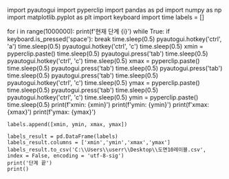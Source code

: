 import pyautogui
import pyperclip
import pandas as pd
import numpy as np
import matplotlib.pyplot as plt
import keyboard
import time
labels = []



for i in range(1000000):
    print(f'현재 단계 {i}')
    while True:
        if keyboard.is_pressed('space'):
            break
    time.sleep(0.5)
    pyautogui.hotkey('ctrl', 'a')
    time.sleep(0.5)
    pyautogui.hotkey('ctrl', 'c')
    time.sleep(0.5)
    xmin = pyperclip.paste()
    time.sleep(0.5)
    pyautogui.press('tab')
    time.sleep(0.5)
    pyautogui.hotkey('ctrl', 'c')
    time.sleep(0.5)
    xmax = pyperclip.paste()
    time.sleep(0.5)
    pyautogui.press('tab')
    time.sleep(0.5)
    pyautogui.press('tab')
    time.sleep(0.5)
    pyautogui.press('tab')
    time.sleep(0.5)
    pyautogui.hotkey('ctrl', 'c')
    time.sleep(0.5)
    ymax = pyperclip.paste()
    time.sleep(0.5)
    pyautogui.press('tab')
    time.sleep(0.5)
    pyautogui.hotkey('ctrl', 'c')
    time.sleep(0.5)
    ymin = pyperclip.paste()
    time.sleep(0.5)
    print(f'xmin: {xmin}')
    print(f'ymin: {ymin}')
    print(f'xmax: {xmax}')
    print(f'ymax: {ymax}')

    labels.append([xmin, ymin, xmax, ymax])

    labels_result = pd.DataFrame(labels)
    labels_result.columns = ['xmin','ymin','xmax','ymax']
    labels_result.to_csv('C:\\Users\\userr\\Desktop\\도면10레이블.csv', index = False, encoding = 'utf-8-sig')
    print('단계 끝')
    print()
